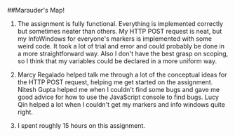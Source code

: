 ##Marauder's Map!

1. The assignment is fully functional. Everything is implemented correctly but sometimes neater than others. My HTTP POST request is neat, but my InfoWindows for everyone's markers is implemented with some weird code. It took a lot of trial and error and could probably be done in a more straightforward way. Also I don't have the best grasp on scoping, so I think that my variables could be declared in a more uniform way.

2. Marcy Regalado helped talk me through a lot of the conceptual ideas for the HTTP POST request, helping me get started on the assignment. Nitesh Gupta helped me when I couldn't find some bugs and gave me good advice for how to use the JavaScript console to find bugs. Lucy Qin helped a lot when I couldn't get my markers and info windows quite right.

3. I spent roughly 15 hours on this assignment.

